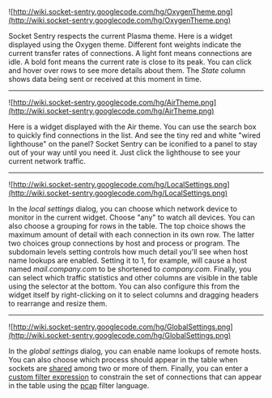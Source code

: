 ![http://wiki.socket-sentry.googlecode.com/hg/OxygenTheme.png](http://wiki.socket-sentry.googlecode.com/hg/OxygenTheme.png)

Socket Sentry respects the current Plasma theme. Here is a widget displayed using the Oxygen theme. Different font weights indicate the current transfer rates of connections. A light font means connections are idle. A bold font means the current rate is close to its peak. You can click and hover over rows to see more details about them. The _State_ column shows data being sent or received at this moment in time.

---

![http://wiki.socket-sentry.googlecode.com/hg/AirTheme.png](http://wiki.socket-sentry.googlecode.com/hg/AirTheme.png)

Here is a widget displayed with the Air theme. You can use the search box to quickly find connections in the list. And see the tiny red and white "wired lighthouse" on the panel? Socket Sentry can be iconified to a panel to stay out of your way until you need it. Just click the lighthouse to see your current network traffic.

---

![http://wiki.socket-sentry.googlecode.com/hg/LocalSettings.png](http://wiki.socket-sentry.googlecode.com/hg/LocalSettings.png)

In the _local settings_ dialog, you can choose which network device to monitor in the current widget. Choose "any" to watch all devices. You can also choose a grouping for rows in the table. The top choice shows the maximum amount of detail with each connection in its own row. The latter two choices group connections by host and process or program. The subdomain levels setting controls how much detail you'll see when host name lookups are enabled. Setting it to 1, for example, will cause a host named _mail.company.com_ to be shortened to _company.com_. Finally, you can select which traffic statistics and other columns are visible in the table using the selector at the bottom. You can also configure this from the widget itself by right-clicking on it to select columns and dragging headers to rearrange and resize them.

---

![http://wiki.socket-sentry.googlecode.com/hg/GlobalSettings.png](http://wiki.socket-sentry.googlecode.com/hg/GlobalSettings.png)

In the _global settings_ dialog, you can enable name lookups of remote hosts. You can also choose which process should appear in the table when sockets are [shared](FrequentlyAskedQuestions#Why_do_some_connections_show_up_with_the_wrong_process_or_progra.md) among two or more of them. Finally, you can enter a [custom filter expression](FrequentlyAskedQuestions#What_can_I_do_with_the_custom_packet_filter_expression_setting?.md) to constrain the set of connections that can appear in the table using the [pcap](http://www.tcpdump.org.) filter language.